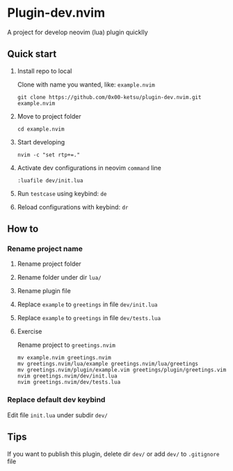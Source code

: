 # Plugin-dev.nvim

A project for develop neovim (lua) plugin quicklly

## Quick start

1. Install repo to local

    Clone with name you wanted, like: `example.nvim`

    ```shell
    git clone https://github.com/0x00-ketsu/plugin-dev.nvim.git example.nvim
    ```

2. Move to project folder

    ```shell
    cd example.nvim
    ```

3. Start developing

    ```shell
    nvim -c "set rtp+=."
    ```

4. Activate dev configurations in neovim `command` line

    ```vim
    :luafile dev/init.lua
    ```

5. Run `testcase` using keybind: `de`

6. Reload configurations with keybind: `dr`

## How to

### Rename project name

1. Rename project folder

2. Rename folder under dir `lua/`

3. Rename plugin file

4. Replace `example` to `greetings` in file `dev/init.lua`

5. Replace `example` to `greetings` in file `dev/tests.lua`

6. Exercise

    Rename project to `greetings.nvim`

    ```shell
    mv example.nvim greetings.nvim
    mv greetings.nvim/lua/example greetings.nvim/lua/greetings
    mv greetings.nvim/plugin/example.vim greetings/plugin/greetings.vim
    nvim greetings.nvim/dev/init.lua
    nvim greetings.nvim/dev/tests.lua
    ```

### Replace default dev keybind

Edit file `init.lua` under subdir `dev/`

## Tips

If you want to publish this plugin, delete dir `dev/` or add `dev/` to `.gitignore` file
